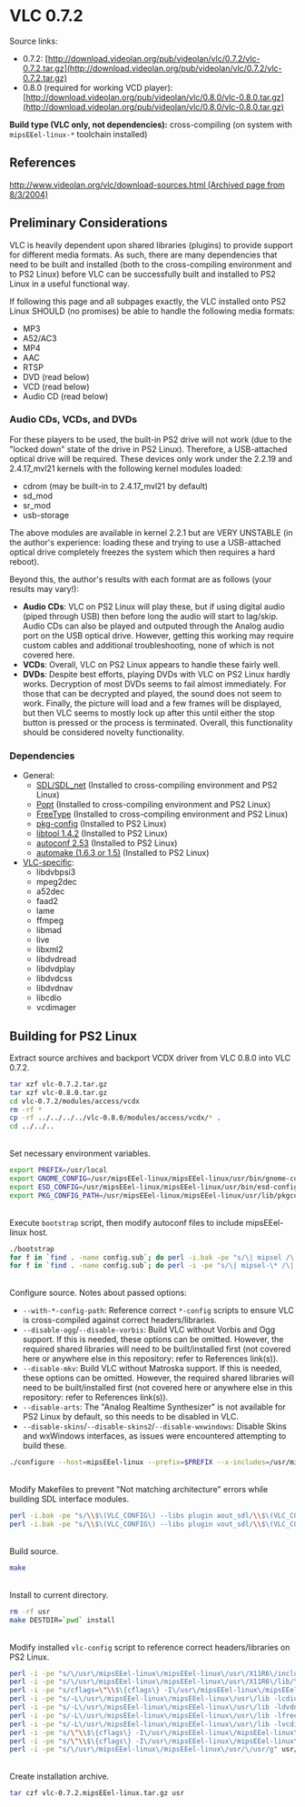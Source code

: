 # VLC 0.7.2

Source links:  
* 0.7.2: [http://download.videolan.org/pub/videolan/vlc/0.7.2/vlc-0.7.2.tar.gz](http://download.videolan.org/pub/videolan/vlc/0.7.2/vlc-0.7.2.tar.gz)
* 0.8.0 (required for working VCD player): [http://download.videolan.org/pub/videolan/vlc/0.8.0/vlc-0.8.0.tar.gz](http://download.videolan.org/pub/videolan/vlc/0.8.0/vlc-0.8.0.tar.gz)

**Build type (VLC only, not dependencies):** cross-compiling (on system with ```mipsEEel-linux-*``` toolchain installed)

## References

[http://www.videolan.org/vlc/download-sources.html (Archived page from 8/3/2004)](https://web.archive.org/web/20040803125519/http://www.videolan.org/vlc/download-sources.html)

## Preliminary Considerations

VLC is heavily dependent upon shared libraries (plugins) to provide support for different media formats. As such, there are many dependencies that need to be built and installed (both to the cross-compiling environment and to PS2 Linux) before VLC can be successfully built and installed to PS2 Linux in a useful functional way.

If following this page and all subpages exactly, the VLC installed onto PS2 Linux SHOULD (no promises) be able to handle the following media formats:  
* MP3
* A52/AC3
* MP4
* AAC
* RTSP
* DVD (read below)
* VCD (read below)
* Audio CD (read below)

### Audio CDs, VCDs, and DVDs

For these players to be used, the built-in PS2 drive will not work (due to the "locked down" state of the drive in PS2 Linux). Therefore, a USB-attached optical drive will be required. These devices only work under the 2.2.19 and 2.4.17_mvl21 kernels with the following kernel modules loaded:  
* cdrom (may be built-in to 2.4.17_mvl21 by default)
* sd_mod
* sr_mod
* usb-storage

The above modules are available in kernel 2.2.1 but are VERY UNSTABLE (in the author's experience: loading these and trying to use a USB-attached optical drive completely freezes the system which then requires a hard reboot).

Beyond this, the author's results with each format are as follows (your results may vary!):  
* **Audio CDs**: VLC on PS2 Linux will play these, but if using digital audio (piped through USB) then before long the audio will start to lag/skip. Audio CDs can also be played and outputed through the Analog audio port on the USB optical drive. However, getting this working may require custom cables and additional troubleshooting, none of which is not covered here.
* **VCDs**: Overall, VLC on PS2 Linux appears to handle these fairly well.
* **DVDs**: Despite best efforts, playing DVDs with VLC on PS2 Linux hardly works. Decryption of most DVDs seems to fail almost immediately. For those that can be decrypted and played, the sound does not seem to work. Finally, the picture will load and a few frames will be displayed, but then VLC seems to mostly lock up after this until either the stop button is pressed or the process is terminated. Overall, this functionality should be considered novelty functionality.

### Dependencies

* General:
  * [SDL/SDL_net](../SDL) (Installed to cross-compiling environment and PS2 Linux)
  * [Popt](../Popt) (Installed to cross-compiling environment and PS2 Linux)
  * [FreeType](../FreeType) (Installed to cross-compiling environment and PS2 Linux)
  * [pkg-config](../pkg-config) (Installed to PS2 Linux)
  * [libtool 1.4.2](../Libtool) (Installed to PS2 Linux)
  * [autoconf 2.53](../Autoconf) (Installed to PS2 Linux)
  * [automake (1.6.3 or 1.5)](../Automake) (Installed to PS2 Linux)
* [VLC-specific](Dependencies):
  * libdvbpsi3
  * mpeg2dec
  * a52dec
  * faad2
  * lame
  * ffmpeg
  * libmad
  * live
  * libxml2
  * libdvdread
  * libdvdplay
  * libdvdcss
  * libdvdnav
  * libcdio
  * vcdimager

## Building for PS2 Linux

Extract source archives and backport VCDX driver from VLC 0.8.0 into VLC 0.7.2.
```bash
tar xzf vlc-0.7.2.tar.gz
tar xzf vlc-0.8.0.tar.gz
cd vlc-0.7.2/modules/access/vcdx
rm -rf *
cp -rf ../../../../vlc-0.8.0/modules/access/vcdx/* .
cd ../../..
```

&nbsp;  
Set necessary environment variables.
```bash
export PREFIX=/usr/local
export GNOME_CONFIG=/usr/mipsEEel-linux/mipsEEel-linux/usr/bin/gnome-config
export ESD_CONFIG=/usr/mipsEEel-linux/mipsEEel-linux/usr/bin/esd-config
export PKG_CONFIG_PATH=/usr/mipsEEel-linux/mipsEEel-linux/usr/lib/pkgconfig
```

&nbsp;  
Execute ```bootstrap``` script, then modify autoconf files to include mipsEEel-linux host.
```bash
./bootstrap
for f in `find . -name config.sub`; do perl -i.bak -pe "s/\| mipsel /\| mipsel \| mipsEEel /" "$f"; done
for f in `find . -name config.sub`; do perl -i -pe "s/\| mipsel-\* /\| mipsel-\* | mipsEEel-\* /" "$f"; done
```

&nbsp;  
Configure source. Notes about passed options:  
* ```--with-*-config-path```: Reference correct ```*-config``` scripts to ensure VLC is cross-compiled against correct headers/libraries.
* ```--disable-ogg```/```--disable-vorbis```: Build VLC without Vorbis and Ogg support. If this is needed, these options can be omitted. However, the required shared libraries will need to be built/installed first (not covered here or anywhere else in this repository: refer to References link(s)).
* ```--disable-mkv```: Build VLC without Matroska support. If this is needed, these options can be omitted. However, the required shared libraries will need to be built/installed first (not covered here or anywhere else in this repository: refer to References link(s)).
* ```--disable-arts```: The "Analog Realtime Synthesizer" is not available for PS2 Linux by default, so this needs to be disabled in VLC.
* ```--disable-skins```/```--disable-skins2```/```--disable-wxwindows```: Disable Skins and wxWindows interfaces, as issues were encountered attempting to build these.
```bash
./configure --host=mipsEEel-linux --prefix=$PREFIX --x-includes=/usr/mipsEEel-linux/mipsEEel-linux/usr/X11R6/include --x-libraries=/usr/mipsEEel-linux/mipsEEel-linux/usr/X11R6/lib --with-freetype-config-path=/usr/mipsEEel-linux/mipsEEel-linux/usr/bin --with-xml2-config-path=/usr/mipsEEel-linux/mipsEEel-linux/usr/bin --with-gtk-config-path=/usr/mipsEEel-linux/mipsEEel-linux/usr/bin --with-orbit-config-path=/usr/mipsEEel-linux/mipsEEel-linux/usr/bin --with-sdl-config-path=/usr/mipsEEel-linux/mipsEEel-linux/usr/bin --with-dvdnav-config-path=/usr/mipsEEel-linux/mipsEEel-linux/usr/bin --enable-gnome --enable-sdl --enable-gtk --enable-release --enable-shared --disable-libcddb --disable-ogg --disable-vorbis --disable-mkv --disable-arts --disable-skins --disable-skins2 --disable-wxwindows
```

&nbsp;  
Modify Makefiles to prevent "Not matching architecture" errors while building SDL interface modules.
```bash
perl -i.bak -pe "s/\\$\(VLC_CONFIG\) --libs plugin aout_sdl/\\$\(VLC_CONFIG\) --libs plugin aout_sdl | perl -pe \"s~L\/usr\/local\/lib~L\/usr\/mipsEEel-linux\/mipsEEel-linux\/usr\/lib~\"/g" modules/audio_output/Makefile
perl -i.bak -pe "s/\\$\(VLC_CONFIG\) --libs plugin vout_sdl/\\$\(VLC_CONFIG\) --libs plugin vout_sdl | perl -pe \"s~L\/usr\/local\/lib~L\/usr\/mipsEEel-linux\/mipsEEel-linux\/usr\/lib~\"/g" modules/video_output/Makefile
```

&nbsp;  
Build source.
```bash
make
```

&nbsp;  
Install to current directory.
```bash
rm -rf usr
make DESTDIR=`pwd` install
```

&nbsp;  
Modify installed ```vlc-config``` script to reference correct headers/libraries on PS2 Linux.
```bash
perl -i -pe "s/\/usr\/mipsEEel-linux\/mipsEEel-linux\/usr\/X11R6\/include/\/usr\/X11R6\/include/g" usr/local/bin/vlc-config
perl -i -pe "s/\/usr\/mipsEEel-linux\/mipsEEel-linux\/usr\/X11R6\/lib/\/usr\/X11R6\/lib/g" usr/local/bin/vlc-config
perl -i -pe "s/cflags=\"\\$\{cflags\} -I\/usr\/mipsEEel-linux\/mipsEEel-linux\/usr\/include\"/cflags=\"\\$\{cflags\} -I\/usr\/local\/include\"/" usr/local/bin/vlc-config
perl -i -pe "s/-L\/usr\/mipsEEel-linux\/mipsEEel-linux\/usr\/lib -lcdio/-L\/usr\/local\/lib -lcdio/" usr/local/bin/vlc-config
perl -i -pe "s/-L\/usr\/mipsEEel-linux\/mipsEEel-linux\/usr\/lib -ldvdnav/-L\/usr\/local\/lib -ldvdnav/" usr/local/bin/vlc-config
perl -i -pe "s/-L\/usr\/mipsEEel-linux\/mipsEEel-linux\/usr\/lib -lfreetype/-L\/usr\/local\/lib -lfreetype/" usr/local/bin/vlc-config
perl -i -pe "s/-L\/usr\/mipsEEel-linux\/mipsEEel-linux\/usr\/lib -lvcdinfo/-L\/usr\/local\/lib -lvcdinfo/" usr/local/bin/vlc-config
perl -i -pe "s/\"\\$\{cflags\} -I\/usr\/mipsEEel-linux\/mipsEEel-linux\/usr\/include -I\/usr\/mipsEEel-linux\/mipsEEel-linux\/usr\/include\/dvdnav\"/\"\\$\{cflags\} -I\/usr\/local\/include -I\/usr\/local\/include\/dvdnav\"/" usr/local/bin/vlc-config
perl -i -pe "s/\"\\$\{cflags\} -I\/usr\/mipsEEel-linux\/mipsEEel-linux\/usr\/include -I\/usr\/mipsEEel-linux\/mipsEEel-linux\/usr\/include\/freetype2\"/\"\\$\{cflags\} -I\/usr\/local\/include -I\/usr\/local\/include\/freetype2\"/" usr/local/bin/vlc-config
perl -i -pe "s/\/usr\/mipsEEel-linux\/mipsEEel-linux\/usr/\/usr/g" usr/local/bin/vlc-config
```

&nbsp;  
Create installation archive.
```bash
tar czf vlc-0.7.2.mipsEEel-linux.tar.gz usr
```



